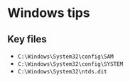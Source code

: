# Windows tips

## Key files

- `C:\Windows\System32\config\SAM`
- `C:\Windows\System32\config\SYSTEM`
- `C:\Windows\System32\ntds.dit`